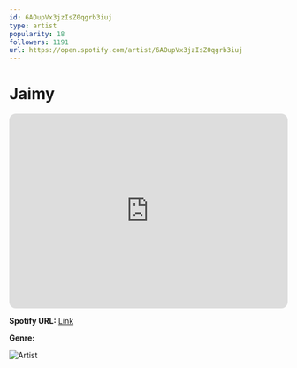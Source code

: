```yaml
---
id: 6AOupVx3jzIsZ0qgrb3iuj
type: artist
popularity: 18
followers: 1191
url: https://open.spotify.com/artist/6AOupVx3jzIsZ0qgrb3iuj
---
```

# Jaimy

<iframe style="border-radius:12px" src="https://open.spotify.com/embed/artist/6AOupVx3jzIsZ0qgrb3iuj" width="100%" height="352" frameBorder="0" allowfullscreen="" allow="autoplay; clipboard-write; encrypted-media; fullscreen; picture-in-picture" loading="lazy"></iframe>

**Spotify URL:** [Link](https://open.spotify.com/artist/6AOupVx3jzIsZ0qgrb3iuj)

**Genre:** 

![Artist](https://i.scdn.co/image/ab6761610000e5ebc64a666486d872213f5f9770)

